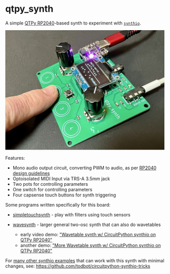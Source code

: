 # qtpy_synth

A simple [QTPy RP2040](https://learn.adafruit.com/adafruit-qt-py-2040/overview)-based
synth to experiment with [`synthio`](https://github.com/todbot/circuitpython-synthio-tricks).

<img src="./docs/qtpy_synth_proto2a.jpg" width=500>

Features:
 - Mono audio output circuit, converting PWM to audio, as per [RP2040 design guidelines](https://datasheets.raspberrypi.com/rp2040/hardware-design-with-rp2040.pdf#page=24)
 - Optoisolated MIDI Input via TRS-A 3.5mm jack
 - Two pots for controlling parameters
 - One switch for controlling parameters
 - Four capsense touch buttons for synth triggering

Some programs written specifically for this board:

- [simpletouchsynth](https://github.com/todbot/qtpy_synth/tree/main/circuitpython/simpletouchsynth) - play with filters using touch sensors

- [wavesynth](https://github.com/todbot/qtpy_synth/tree/main/circuitpython/wavesynth) - larger general two-osc synth that can also do wavetables
  - early video demo: ["Wavetable synth w/ CircuitPython synthio on QTPy RP2040"](https://www.youtube.com/watch?v=4hgDi6MNfsI)
  - another demo: ["More Wavetable synth w/ CircuitPython synthio on QTPy RP2040"](https://www.youtube.com/watch?v=80yjwxscnnA)

For [many other synthio examples](https://github.com/todbot/circuitpython-synthio-tricks/tree/main/examples)
that can work with this synth with minimal changes,
see: https://github.com/todbot/circuitpython-synthio-tricks
